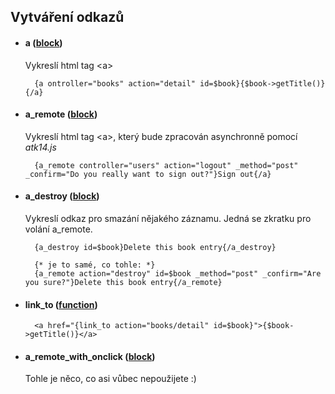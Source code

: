 Vytváření odkazů
----------------
* #### a ([block](https://github.com/yarri/Atk14/blob/master/src/atk14/helpers/block.a.php))

	Vykreslí html tag &lt;a&gt;

		{a ontroller="books" action="detail" id=$book}{$book->getTitle()}{/a}

* #### a\_remote ([block](https://github.com/yarri/Atk14/blob/master/src/atk14/helpers/block.a_remote.php))

	Vykreslí html tag &lt;a&gt;, který bude zpracován asynchronně pomocí _atk14.js_

		{a_remote controller="users" action="logout" _method="post" _confirm="Do you really want to sign out?"}Sign out{/a}

* #### a\_destroy ([block](https://github.com/yarri/Atk14/blob/master/src/atk14/helpers/block.a_destroy.php))

	Vykreslí odkaz pro smazání nějakého záznamu. Jedná se zkratku pro volání a\_remote.

		{a_destroy id=$book}Delete this book entry{/a_destroy}

		{* je to samé, co tohle: *}
		{a_remote action="destroy" id=$book _method="post" _confirm="Are you sure?"}Delete this book entry{/a_remote}

* #### link\_to ([function](https://github.com/yarri/Atk14/blob/master/src/atk14/helpers/function.link_to.php))

		<a href="{link_to action="books/detail" id=$book}">{$book->getTitle()}</a>

* #### a\_remote\_with\_onclick ([block](https://github.com/yarri/Atk14/blob/master/src/atk14/helpers/block.a_remote_with_onclick.php))

	Tohle je něco, co asi vůbec nepoužijete :)
